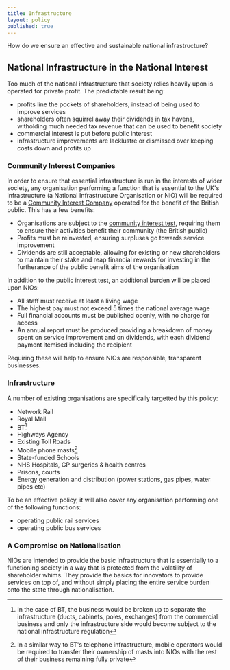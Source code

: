 ```yaml
---
title: Infrastructure
layout: policy
published: true
---
```

How do we ensure an effective and sustainable national infrastructure?

## National Infrastructure in the National Interest

Too much of the national infrastructure that society relies heavily upon is operated for private profit. The predictable result being:

* profits line the pockets of shareholders, instead of being used to improve services
* shareholders often squirrel away their dividends in tax havens, witholding much needed tax revenue that can be used to benefit society
* commercial interest is put before public interest
* infrastructure improvements are lacklustre or dismissed over keeping costs down and profits up

### Community Interest Companies

In order to ensure that essential infrastructure is run in the interests of wider society, any organisation performing a function that is essential to the UK's infrastructure (a National Infrastructure Organisation or NIO) will be required to be a [Community Interest Company](https://en.wikipedia.org/wiki/Community_interest_company) operated for the benefit of the British public. This has a few benefits:

* Organisations are subject to the [community interest test](https://www.gov.uk/government/uploads/system/uploads/attachment_data/file/211744/13-781-community-interest-companies-guidance-chapter-4-creating-a-cic.pdf), requiring them to ensure their activities benefit their community (the British public)
* Profits must be reinvested, ensuring surpluses go towards service improvement
* Dividends are still acceptable, allowing for existing or new shareholders to maintain their stake and reap financial rewards for investing in the furtherance of the public benefit aims of the organisation

In addition to the public interest test, an additional burden will be placed upon NIOs:

* All staff must receive at least a living wage
* The highest pay must not exceed 5 times the national average wage
* Full financial accounts must be published openly, with no charge for access
* An annual report must be produced providing a breakdown of money spent on service improvement and on dividends, with each dividend payment itemised including the recipient

Requiring these will help to ensure NIOs are responsible, transparent businesses.

### Infrastructure

A number of existing organisations are specifically targetted by this policy:

* Network Rail
* Royal Mail
* BT[^1]
* Highways Agency
* Existing Toll Roads
* Mobile phone masts[^2]
* State-funded Schools
* NHS Hospitals, GP surgeries & health centres
* Prisons, courts
* Energy generation and distribution (power stations, gas pipes, water pipes etc)

To be an effective policy, it will also cover any organisation performing one of the following functions:

* operating public rail services
* operating public bus services


### A Compromise on Nationalisation

NIOs are intended to provide the basic infrastructure that is essentially to a functioning society in a way that is protected from the volatility of shareholder whims. They provide the basics for innovators to provide services on top of, and without simply placing the entire service burden onto the state through nationalisation.


[^1]: In the case of BT, the business would be broken up to separate the infrastructure (ducts, cabinets, poles, exchanges) from the commercial business and only the infrastructure side would become subject to the national infrastructure regulation
[^2]: In a similar way to BT's telephone infrastructure, mobile operators would be required to transfer their ownership of masts into NIOs with the rest of their business remaining fully private
